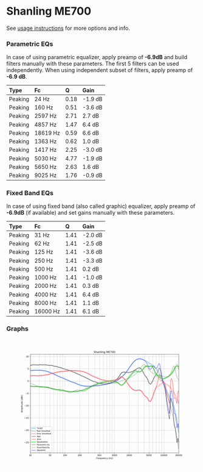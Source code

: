 # Shanling ME700
See [usage instructions](https://github.com/jaakkopasanen/AutoEq#usage) for more options and info.

### Parametric EQs
In case of using parametric equalizer, apply preamp of **-6.9dB** and build filters manually
with these parameters. The first 5 filters can be used independently.
When using independent subset of filters, apply preamp of **-6.9 dB**.

| Type    | Fc       |    Q | Gain    |
|:--------|:---------|:-----|:--------|
| Peaking | 24 Hz    | 0.18 | -1.9 dB |
| Peaking | 160 Hz   | 0.51 | -3.6 dB |
| Peaking | 2597 Hz  | 2.71 | 2.7 dB  |
| Peaking | 4857 Hz  | 1.47 | 6.4 dB  |
| Peaking | 18619 Hz | 0.59 | 6.6 dB  |
| Peaking | 1363 Hz  | 0.62 | 1.0 dB  |
| Peaking | 1417 Hz  | 2.25 | -3.0 dB |
| Peaking | 5030 Hz  | 4.77 | -1.9 dB |
| Peaking | 5650 Hz  | 2.63 | 1.6 dB  |
| Peaking | 9025 Hz  | 1.76 | -0.9 dB |

### Fixed Band EQs
In case of using fixed band (also called graphic) equalizer, apply preamp of **-6.9dB**
(if available) and set gains manually with these parameters.

| Type    | Fc       |    Q | Gain    |
|:--------|:---------|:-----|:--------|
| Peaking | 31 Hz    | 1.41 | -2.0 dB |
| Peaking | 62 Hz    | 1.41 | -2.5 dB |
| Peaking | 125 Hz   | 1.41 | -3.6 dB |
| Peaking | 250 Hz   | 1.41 | -3.3 dB |
| Peaking | 500 Hz   | 1.41 | 0.2 dB  |
| Peaking | 1000 Hz  | 1.41 | -1.0 dB |
| Peaking | 2000 Hz  | 1.41 | 0.3 dB  |
| Peaking | 4000 Hz  | 1.41 | 6.4 dB  |
| Peaking | 8000 Hz  | 1.41 | 1.1 dB  |
| Peaking | 16000 Hz | 1.41 | 6.1 dB  |

### Graphs
![](./Shanling%20ME700.png)